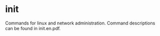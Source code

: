 # init
Commands for linux and network administration. Command descriptions can be found in init.en.pdf.
